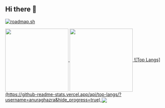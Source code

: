 ## Hi there 👋


[![roadmap.sh](https://roadmap.sh/card/wide/6770149470129741a8c419a1?variant=dark&roadmaps=python%2Cbackend%2Cgit-github%2Cdatastructures-and-algorithms)](https://roadmap.sh)


<a href="https://github.com/mustaphahaadi/github-readme-stats">
  <img height=200 align="center" src="https://github-readme-stats.vercel.app/api?username=mustaphahaadi" />
</a>
<a href="https://github.com/mustaphahaadi/convoychat">
  <img height=200 align="center" src="https://github-readme-stats.vercel.app/api/top-langs?username=mustaphahaadi&layout=compact&langs_count=8&card_width=320" />
</a>


<a href="https://github.com/mustaphahaadi/github-readme-stats">
  ![Top Langs](https://github-readme-stats.vercel.app/api/top-langs/?username=anuraghazra&hide_progress=true)
</a>
<a href="https://github.com/mustaphahaadi/convoychat">
  <img align="center" src="https://github-readme-stats.vercel.app/api/pin/?username=mustaphahaadi&repo=convoychat" />
</a>

